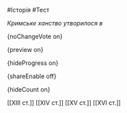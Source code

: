 #Історія #Тест

*Кримське ханство утворилося в*

{noChangeVote on}

{preview on}

{hideProgress on}

{shareEnable off}

{hideCount on}

[[XIII ст.]]
[[XIV ст.]]
[[XV ст.]]
[[XVI ст.]]
